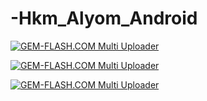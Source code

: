 # -Hkm_Alyom_Android











<a href="#"><img src="https://img.gem-flash.com/images/38488775785989068341.png" border="0" alt="GEM-FLASH.COM Multi Uploader" /></a>











<a href="#"><img src="https://img.gem-flash.com/images/58627751402946726180.jpg" border="0" alt="GEM-FLASH.COM Multi Uploader" /></a>





<a href="#"><img src="https://img.gem-flash.com/images/88487745677737090914.jpg" border="0" alt="GEM-FLASH.COM Multi Uploader" /></a>















